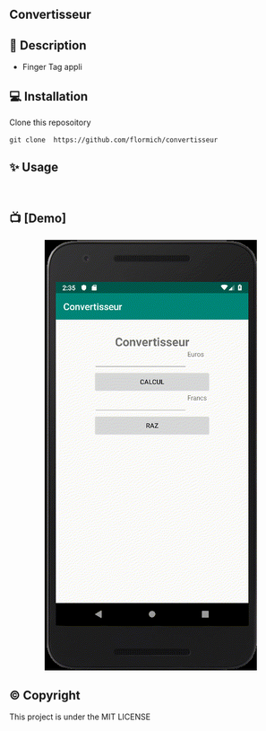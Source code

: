 ## Convertisseur

## 📃 Description

* Finger Tag appli

## 💻 Installation
Clone this reposoitory

```
git clone  https://github.com/flormich/convertisseur 

```

## ✨️ Usage
<br>

## 📺 [Demo]

<p align="center"
  
 ![logo](ressources/convertisseur.gif )
 
</p>


## ©️ Copyright
This project is under the MIT LICENSE
